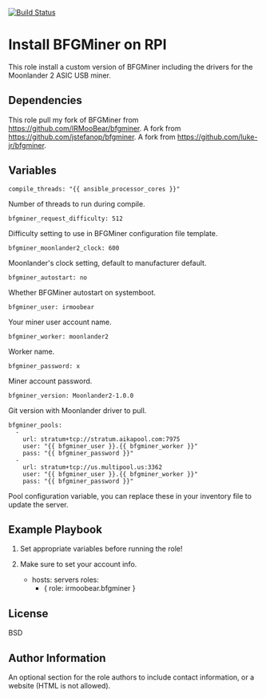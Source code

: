 [![Build Status](https://travis-ci.com/IRMooBear/ansible.bfgminer.svg?branch=master)](https://travis-ci.com/IRMooBear/ansible.bfgminer)

Install BFGMiner on RPI
=========

This role install a custom version of BFGMiner including the drivers for the Moonlander 2 ASIC USB miner.

Dependencies
----------------
This role pull my fork of BFGMiner from https://github.com/IRMooBear/bfgminer.
A fork from https://github.com/jstefanop/bfgminer.
A fork from https://github.com/luke-jr/bfgminer.


Variables
----------------
    compile_threads: "{{ ansible_processor_cores }}"
    
Number of threads to run during compile.    
    
    bfgminer_request_difficulty: 512
    
Difficulty setting to use in BFGMiner configuration file template.    
    
    bfgminer_moonlander2_clock: 600
    
Moonlander's clock setting, default to manufacturer default.    
    
    bfgminer_autostart: no
    
Whether BFGMiner autostart on systemboot.    
    
    bfgminer_user: irmoobear
    
Your miner user account name.    
    
    
    bfgminer_worker: moonlander2
    
Worker name.    
    
    bfgminer_password: x
    
Miner account password.    
    
    bfgminer_version: Moonlander2-1.0.0
    
Git version with Moonlander driver to pull.    
    
    bfgminer_pools:
      -
        url: stratum+tcp://stratum.aikapool.com:7975
        user: "{{ bfgminer_user }}.{{ bfgminer_worker }}"
        pass: "{{ bfgminer_password }}"
      -
        url: stratum+tcp://us.multipool.us:3362
        user: "{{ bfgminer_user }}.{{ bfgminer_worker }}"
        pass: "{{ bfgminer_password }}"
        
Pool configuration variable, you can replace these in your inventory file to update the server.        

Example Playbook
----------------
1. Set appropriate variables before running the role!
2. Make sure to set your account info.

    - hosts: servers
      roles:
         - { role: irmoobear.bfgminer }

License
-------

BSD

Author Information
------------------

An optional section for the role authors to include contact information, or a website (HTML is not allowed).